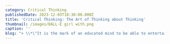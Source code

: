```yaml
---
category: Critical Thinking
publishedDate: 2023-12-03T18:30:00.000Z
title: 'Critical Thinking: The Art of Thinking about Thinking'
thumbnail: /images/DALL·E girl with.png
caption: ''
blog: "> \\*\"It is the mark of an educated mind to be able to entertain a thought without accepting it.\" Aristotle.\_\\*\n\nIn the last 10 years, the world of education has seen a big shift. New challenges like Covid 19, have changed a lot of things that we have perceived for so long and have forced us to find new ways of doing things. However, even in this dynamic phase, certain fundamental elements of education have stood the test of time. One of those elements is Critical Thinking Skills.\n\n### What is Critical Thinking?\n\nCritical thinking has been called “the art of thinking about thinking” (Ruggiero, V.R., 2012) with the intent to improve one’s thinking. It is a mental process of actively and skilfully conceptualizing, applying, analysing, synthesizing, and evaluating information to form an informed opinion. In other words, critical thinking “is about being an active learner rather than a passive recipient of information.”\_\n\n### Need to develop Critical Thinking\n\nThe core concept of critical thinking is to promote creative thinkers, decision-makers, problem solvers, and self-sustained citizens. This is the need of the day as well! On the other hand, the National Education Policy (NEP) 2020 also emphasizes the development of 21st-century skills. The most important 21st-century skills can be identified as 4C’s – Critical thinking, Creativity, Collaboration, Communication, and Usability. Only through developing critical thinking, can we move towards liberal education which focuses on training every individual how to think rather than what to think.\n\n### The process involved in developing Critical Thinking.\n\nCritical thinking and problem-solving are the two faces of a coin. During problem-solving, the students are exposed to various steps and strategies such that it enables a child to think critically. The important steps are as follows:\n\n![Critical thinking Glentree Academy, Sarjapur](/images/criticalthinking_1.png \"Critical thinking Steps\")\n\nCritical Thinking skills strengthens and moulds an individual to build a strong personality.\_\n\nIt involves in improvising the following skills -\_\n\n1\\. Problem solving - ability to solve complex problems\n\n2\\. Decision making – ability to make the right decision based on facts and strong reasons,\n\n3\\. Analytical skills – ability to analyse data to draw conclusions from the observations made\n\n4\\. Reasoning skills – ability to analyse, evaluate and synthesise\n\n5\\. Evaluating skills – ability to judge the quality of arguments and the credibility of speakers and writers\n\n![](/images/criticalthinking_2.png)\n\n**5** **Simple ways to foster critical thinking in your child at home**\n\nOne must\_understand the importance of critical thinking and how it entails analytical skills as well, before you actually foster critical thinking skills in your child. Give examples and make them realise that without doing diagnosis, collecting data and evidence to prove the diseases that doctors won’t be able to give solutions for a problem. The same goes with a judge or a lawyer. So, for any matter there should be a deeper understanding of the concepts and a set of skills, then one will be in a better position to find out the solution. As a parent, what is your role? How will you help your child to develop critical thinking skills?\_\n\n### A few important tips are as follows\n\n1. **Ask open-ended questions -** Value their thoughts and allow the child to respond without any restrictions. If the child comes up with the wrong answer, guide them to attempt the questions again.\n2. ***For example:***\n\n   **Inadequate food consumption is the reason for poor development in some countries.**\n\n   How far do you agree with the statement? Justify your answer\n\n   Key factor: Inadequate food consumption (it means there’s food shortage hence leading to malnutrition and starvation)\n\n   Issue: poor development in some countries\n\n   Perspectives to discuss/ different solutions: Other reasons to be considered Overconsumption also leads to obesity that affects the development of a body.\n\n   Some students may also come up with an increase in population that leads to inadequate food supply to the citizens and leads to poor development in some countries.\n3. **Allow the child to connect different ideas and examine relationships between them**\n\n   For example, how do lifestyle and eating habits affect our health.\n4. **Examine different points of view.**\n\n   For example, why is the circuit not working?\n\n   Check whether the problem is with the power supply, wires, switch or bulb.\n5. **Challenge them to come up with different solutions or to be creative**\n\n   Give some materials and ask them to come up with some models in science or give a topic and ask them to give a creative catchy slogan or caption to it. Ask them to find out a creative solution.\n6. **Group discussion/Teamwork**\n\n   Allow your kids to work with friends or siblings in teams, this helps in collaborative learning. This also helps the child to respect each one's thoughts and perspectives.\n\n### **Implementation of Critical Thinking in Learning for Life (LFL) Curriculum at Glentree Academy.**\n\n1. One of the important aspects of our Glentree schools is to provide well planned and progressive curriculum. Science is any system of knowledge that is concerned with the physical world and its phenomena and that entails unbiased observations and systematic experimentation. As the definition of science touches all the steps of critical thinking, there is a lot of scopes to develop it during science classes. All the lesson plans, projects, and Glennovator Science Kit Activities follow various approaches such as problem-solving, inquiry-based learning, etc. These approaches are child-centred and provide a platform to understand the concepts scientifically. Students are exposed to various challenges and activities are done to spark their curiosity. Asking questions, experimenting with the outcomes, and exploring the possibilities is the path that is followed in designing every lesson plan to enhance the critical thinking skills of every child.\n\n### Conclusion\n\nCritical thinking skills cannot develop in a day or two. It is an ongoing process. Let the school and parents join hands and work as a team to ensure that the upcoming generation is curious, open-minded, critical thinker, analytical, reflective, and decisive. After all, those are the traits of a confident individual, isn’t it?\n"
---
```


